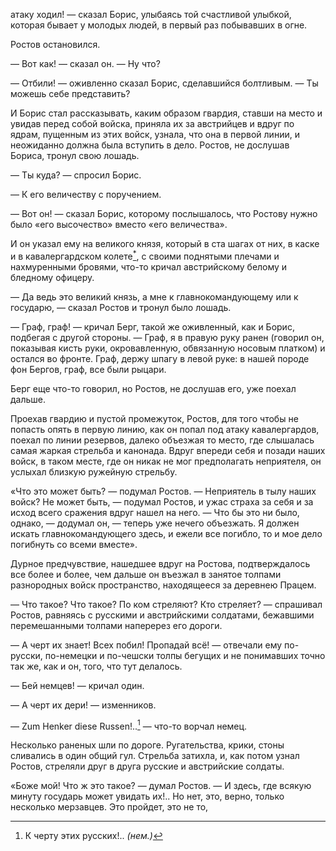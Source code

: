 атаку ходил! — сказал Борис, улыбаясь той счастливой улыбкой, которая бывает у молодых людей, в первый раз побывавших в огне.

Ростов остановился.

— Вот как! — сказал он. — Ну что?

— Отбили! — оживленно сказал Борис, сделавшийся болтливым. — Ты можешь себе представить?

И Борис стал рассказывать, каким образом гвардия, ставши на место и увидав перед собой войска, приняла их за австрийцев и вдруг по ядрам, пущенным из этих войск, узнала, что она в первой линии, и неожиданно должна была вступить в дело. Ростов, не дослушав Бориса, тронул свою лошадь.

— Ты куда? — спросил Борис.

— К его величеству с поручением.

— Вот он! — сказал Борис, которому послышалось, что Ростову нужно было «его высочество» вместо «его величества».

И он указал ему на великого князя, который в ста шагах от них, в каске и в кавалергардском колете[<sup>\*</sup>](#c_155), с своими поднятыми плечами и нахмуренными бровями, что-то кричал австрийскому белому и бледному офицеру.

— Да ведь это великий князь, а мне к главнокомандующему или к государю, — сказал Ростов и тронул было лошадь.

— Граф, граф! — кричал Берг, такой же оживленный, как и Борис, подбегая с другой стороны. — Граф, я в правую руку ранен (говорил он, показывая кисть руки, окровавленную, обвязанную носовым платком) и остался во фронте. Граф, держу шпагу в левой руке: в нашей породе фон Бергов, граф, все были рыцари.

Берг еще что-то говорил, но Ростов, не дослушав его, уже поехал дальше.

Проехав гвардию и пустой промежуток, Ростов, для того чтобы не попасть опять в первую линию, как он попал под атаку кавалергардов, поехал по линии резервов, далеко объезжая то место, где слышалась самая жаркая стрельба и канонада. Вдруг впереди себя и позади наших войск, в таком месте, где он никак не мог предполагать неприятеля, он услыхал близкую ружейную стрельбу.

«Что это может быть? — подумал Ростов. — Неприятель в тылу наших войск? Не может быть, — подумал Ростов, и ужас страха за себя и за исход всего сражения вдруг нашел на него. — Что бы это ни было, однако, — додумал он, — теперь уже нечего объезжать. Я должен искать главнокомандующего здесь, и ежели все погибло, то и мое дело погибнуть со всеми вместе».

Дурное предчувствие, нашедшее вдруг на Ростова, подтверждалось все более и более, чем дальше он въезжал в занятое толпами разнородных войск пространство, находящееся за деревнею Працем.

— Что такое? Что такое? По ком стреляют? Кто стреляет? — спрашивал Ростов, равняясь с русскими и австрийскими солдатами, бежавшими перемешанными толпами наперерез его дороги.

— А черт их знает! Всех побил! Пропадай всё! — отвечали ему по-русски, по-немецки и по-чешски толпы бегущих и не понимавших точно так же, как и он, того, что тут делалось.

— Бей немцев! — кричал один.

— А черт их дери! — изменников.

— Zum Henker diese Russen!..[^358] — что-то ворчал немец.

Несколько раненых шли по дороге. Ругательства, крики, стоны сливались в один общий гул. Стрельба затихла, и, как потом узнал Ростов, стреляли друг в друга русские и австрийские солдаты.

«Боже мой! Что ж это такое? — думал Ростов. — И здесь, где всякую минуту государь может увидать их!.. Но нет, это, верно, только несколько мерзавцев. Это пройдет, это не то,

[^358]: К черту этих русских!.. *(нем.)*